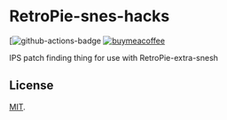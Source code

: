 # RetroPie-snes-hacks

[![github-actions-badge][] [![buymeacoffee][buymeacoffeebadge]][buymeacoffee]

IPS patch finding thing for use with RetroPie-extra-snesh

## License

[MIT](/LICENSE).


[github-actions-badge]:https://github.com/kashaiahyah85/RetroPie-snes-hacks/workflows/SNESHACKS/badge.svg
[buymeacoffee]: https://www.buymeacoffee.com/kashaiahyah85
[buymeacoffeebadge]: https://camo.githubusercontent.com/cd005dca0ef55d7725912ec03a936d3a7c8de5b5/68747470733a2f2f696d672e736869656c64732e696f2f62616467652f6275792532306d6525323061253230636f666665652d646f6e6174652d79656c6c6f772e737667
